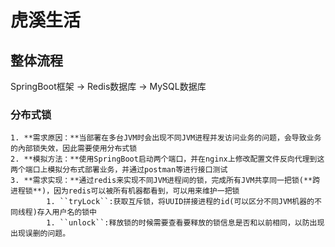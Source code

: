 # 虎溪生活

## 整体流程

 SpringBoot框架 -> Redis数据库 -> MySQL数据库



### 分布式锁

 	1. **需求原因：**当部署在多台JVM时会出现不同JVM进程并发访问业务的问题，会导致业务的內部锁失效，因此需要使用分布式锁
 	2. **模拟方法：**使用SpringBoot启动两个端口，并在nginx上修改配置文件反向代理到这两个端口上模拟分布式部署业务，并通过postman等进行接口测试
 	3. **需求实现：**通过redis来实现不同JVM进程间的锁，完成所有JVM共享同一把锁(**跨进程锁**)，因为redis可以被所有机器都看到，可以用来维护一把锁
     		1. ``tryLock``:获取互斥锁，将UUID拼接进程的id(可以区分不同JVM机器的不同线程)存入用户名的锁中
     		1. ``unlock``:释放锁的时候需要查看要释放的锁信息是否和以前相同，以防出现出现误删的问题。